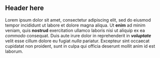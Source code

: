 ## Header here

Lorem ipsum dolor sit amet, consectetur adipiscing elit, sed do eiusmod tempor incididunt ut labore et dolore magna aliqua. Ut **enim** ad minim veniam, quis **nostrud** exercitation ullamco laboris nisi ut aliquip ex ea _commodo_ consequat. Duis aute irure dolor in reprehenderit in **_voluptate_** velit esse cillum dolore eu fugiat _nulla_ pariatur. Excepteur sint occaecat cupidatat non proident, sunt in culpa qui officia deserunt mollit anim id est laborum.
